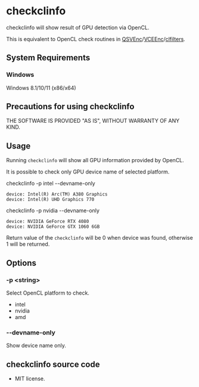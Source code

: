 ﻿# checkclinfo

checkclinfo will show result of GPU detection via OpenCL.

This is equivalent to OpenCL check routines in [QSVEnc](https://github.com/rigaya/QSVEnc)/[VCEEnc](https://github.com/rigaya/VCEEnc)/[clfilters](https://github.com/rigaya/clfilters).

## System Requirements
### Windows
Windows 8.1/10/11 (x86/x64)  

## Precautions for using checkclinfo
THE SOFTWARE IS PROVIDED "AS IS", WITHOUT WARRANTY OF ANY KIND.

## Usage

Running ```checkclinfo``` will show all GPU information provided by OpenCL.

It is possible to check only GPU device name of selected platform.

checkclinfo -p intel --devname-only
```
device: Intel(R) Arc(TM) A380 Graphics
device: Intel(R) UHD Graphics 770
```

checkclinfo -p nvidia --devname-only
```
device: NVIDIA GeForce RTX 4080
device: NVIDIA GeForce GTX 1060 6GB
```

Return value of the ```checkclinfo``` will be 0 when device was found, otherwise 1 will be returned.

## Options

### -p &lt;string&gt;
Select OpenCL platform to check.  
- intel
- nvidia
- amd

### --devname-only
Show device name only.

## checkclinfo source code
- MIT license.



